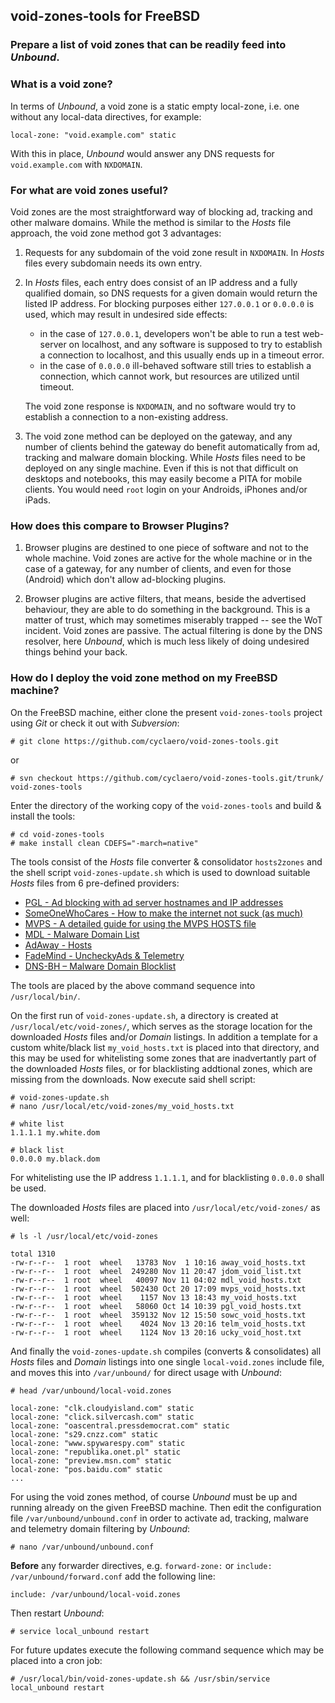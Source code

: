 ## void-zones-tools for FreeBSD
### Prepare a list of void zones that can be readily feed into *Unbound*.

### What is a void zone?

In terms of *Unbound*, a void zone is a static empty local-zone, i.e. one without any local-data directives, for example:
    
    local-zone: "void.example.com" static
    
With this in place, *Unbound* would answer any DNS requests for `void.example.com` with `NXDOMAIN`.


### For what are void zones useful?

Void zones are the most straightforward way of blocking ad, tracking and other malware domains.
While the method is similar to the *Hosts* file approach, the void zone method got 3 advantages:

1. Requests for any subdomain of the void zone result in `NXDOMAIN`.
   In *Hosts* files every subdomain needs its own entry.

2. In *Hosts* files, each entry does consist of an IP address and a fully qualified domain,
   so DNS requests for a given domain would return the listed IP address. For blocking
   purposes either `127.0.0.1` or `0.0.0.0` is used, which may result in undesired side effects:
   
   - in the case of `127.0.0.1`, developers won't be able to run a test web-server on localhost,
     and any software is supposed to try to establish a connection to localhost, and this 
     usually ends up in a timeout error. 
   - in the case of `0.0.0.0` ill-behaved software still tries to establish a connection, which
      cannot work, but resources are utilized until timeout.
   
   The void zone response is `NXDOMAIN`, and no software would try to establish a connection
   to a non-existing address.

3. The void zone method can be deployed on the gateway, and any number of clients behind the
   gateway do benefit automatically from ad, tracking and malware domain blocking. While *Hosts*
   files need to be deployed on any single machine. Even if this is not that difficult on
   desktops and notebooks, this may easily become a PITA for mobile clients. You would need
   `root` login on your Androids, iPhones and/or iPads.


### How does this compare to Browser Plugins?

1. Browser plugins are destined to one piece of software and not to the whole machine.
   Void zones are active for the whole machine or in the case of a gateway, for any
   number of clients, and even for those (Android) which don't allow ad-blocking plugins.

2. Browser plugins are active filters, that means, beside the advertised behaviour, they
   are able to do something in the background. This is a matter of trust, which may
   sometimes miserably trapped -- see the WoT incident. Void zones are passive. The actual
   filtering is done by the DNS resolver, here *Unbound*, which is much less likely of doing
   undesired things behind your back.


### How do I deploy the void zone method on my FreeBSD machine?

On the FreeBSD machine, either clone the present `void-zones-tools` project using *Git* or check it out with *Subversion*:

    # git clone https://github.com/cyclaero/void-zones-tools.git

or

    # svn checkout https://github.com/cyclaero/void-zones-tools.git/trunk/ void-zones-tools
    
Enter the directory of the working copy of the `void-zones-tools` and build & install the tools:

    # cd void-zones-tools
    # make install clean CDEFS="-march=native"
    
The tools consist of the *Hosts* file converter & consolidator `hosts2zones` and the shell script
`void-zones-update.sh` which is used to download suitable *Hosts* files from 6 pre-defined providers:

* [PGL - Ad blocking with ad server hostnames and IP addresses](http://pgl.yoyo.org/adservers/)
* [SomeOneWhoCares - How to make the internet not suck (as much)](http://someonewhocares.org/hosts/zero/)
* [MVPS - A detailed guide for using the MVPS HOSTS file](http://winhelp2002.mvps.org/)
* [MDL - Malware Domain List](http://www.malwaredomainlist.com/)
* [AdAway - Hosts](https://github.com/AdAway/AdAway/)
* [FadeMind - UncheckyAds & Telemetry](https://github.com/FadeMind/hosts.extras/)
* [DNS-BH – Malware Domain Blocklist](http://www.malwaredomains.com/)


The tools are placed by the above command sequence into `/usr/local/bin/`.

On the first run of `void-zones-update.sh`, a directory is created at `/usr/local/etc/void-zones/`,
which serves as the storage location for the downloaded *Hosts* files and/or *Domain* listings. In
addition a template for a custom white/black list `my_void_hosts.txt` is placed into that directory,
and this may be used for whitelisting some zones that are inadvertantly part of the downloaded *Hosts* files,
or for blacklisting addtional zones, which are missing from the downloads. Now execute said shell script:

    # void-zones-update.sh
    # nano /usr/local/etc/void-zones/my_void_hosts.txt
    
    # white list
    1.1.1.1 my.white.dom

    # black list
    0.0.0.0 my.black.dom

For whitelisting use the IP address `1.1.1.1`, and for blacklisting `0.0.0.0` shall be used.

The downloaded *Hosts* files are  placed into `/usr/local/etc/void-zones/` as well:

    # ls -l /usr/local/etc/void-zones

    total 1310
    -rw-r--r--  1 root  wheel   13783 Nov  1 10:16 away_void_hosts.txt
    -rw-r--r--  1 root  wheel  249280 Nov 11 20:47 jdom_void_list.txt
    -rw-r--r--  1 root  wheel   40097 Nov 11 04:02 mdl_void_hosts.txt
    -rw-r--r--  1 root  wheel  502430 Oct 20 17:09 mvps_void_hosts.txt
    -rw-r--r--  1 root  wheel    1157 Nov 13 18:43 my_void_hosts.txt
    -rw-r--r--  1 root  wheel   58060 Oct 14 10:39 pgl_void_hosts.txt
    -rw-r--r--  1 root  wheel  359132 Nov 12 15:50 sowc_void_hosts.txt
    -rw-r--r--  1 root  wheel    4024 Nov 13 20:16 telm_void_hosts.txt
    -rw-r--r--  1 root  wheel    1124 Nov 13 20:16 ucky_void_host.txt

And finally the `void-zones-update.sh` compiles (converts & consolidates) all *Hosts* files
and *Domain* listings into one single `local-void.zones` include file, and moves this into
`/var/unbound/` for direct usage with *Unbound*:

    # head /var/unbound/local-void.zones
    
    local-zone: "clk.cloudyisland.com" static
    local-zone: "click.silvercash.com" static
    local-zone: "oascentral.pressdemocrat.com" static
    local-zone: "s29.cnzz.com" static
    local-zone: "www.spywarespy.com" static
    local-zone: "republika.onet.pl" static
    local-zone: "preview.msn.com" static
    local-zone: "pos.baidu.com" static
    ...

For using the void zones method, of course *Unbound* must be up and running already on the given FreeBSD machine.
Then edit the configuration file `/var/unbound/unbound.conf` in order to activate ad, tracking, malware and telemetry domain
filtering by *Unbound*:

    # nano /var/unbound/unbound.conf

**Before** any forwarder directives, e.g. `forward-zone:` or `include: /var/unbound/forward.conf` add the following line:

    include: /var/unbound/local-void.zones

Then restart *Unbound*:

    # service local_unbound restart

For future updates execute the following command sequence which may be placed into a cron job:

    # /usr/local/bin/void-zones-update.sh && /usr/sbin/service local_unbound restart
